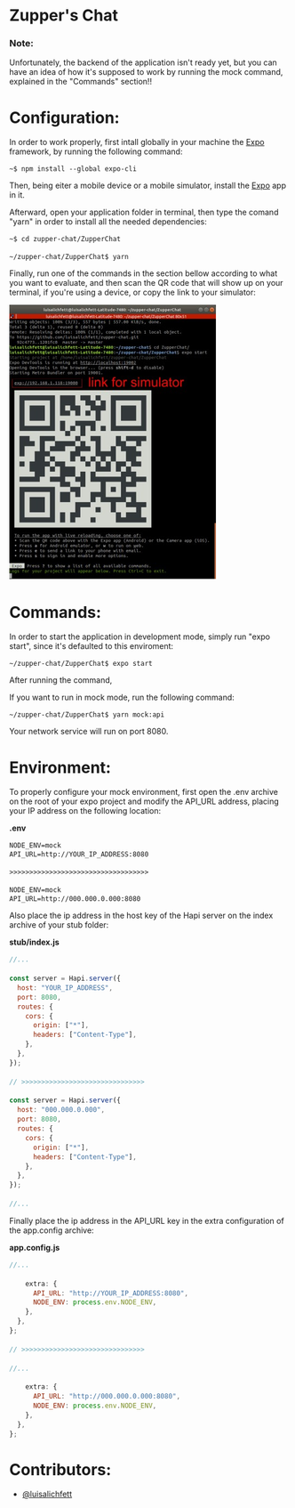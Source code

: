 # Zupper's Chat

### Note:

Unfortunately, the backend of the application isn't ready yet, but you can have an idea of how it's supposed to work by running the mock command, explained in the "Commands" section!!

# Configuration:

In order to work properly, first intall globally in your machine the [Expo](https://docs.expo.io/) framework, by running the following command: 

```
~$ npm install --global expo-cli
```

Then, being eiter a mobile device or a mobile simulator, install the [Expo](https://play.google.com/store/apps/details?id=host.exp.exponent&hl=pt_BR) app in it.

Afterward, open your application folder in terminal, then type the comand "yarn" in order to install all the needed dependencies:

```
~$ cd zupper-chat/ZupperChat

~/zupper-chat/ZupperChat$ yarn
```

Finally, run one of the commands in the section bellow according to what you want to evaluate, and then scan the QR code that will show up on your terminal, if you're using a device, or copy the link to your simulator:

![terminal](/Images/README/terminal.jpeg)


# Commands:

In order to start the application in development mode, simply run "expo start",
since it's defaulted to this enviroment:

```
~/zupper-chat/ZupperChat$ expo start
```

After running the command, 

If you want to run in mock mode, run the following command:

```
~/zupper-chat/ZupperChat$ yarn mock:api
```

Your network service will run on port 8080.

# Environment:

To properly configure your mock environment, first open the .env archive on the root of your expo project and modify the API_URL address, placing your IP address on the following location:

**.env**
```
NODE_ENV=mock
API_URL=http://YOUR_IP_ADDRESS:8080

>>>>>>>>>>>>>>>>>>>>>>>>>>>>>>>>>>>

NODE_ENV=mock
API_URL=http://000.000.0.000:8080
```

Also place the ip address in the host key of the Hapi server on the index archive of your stub folder:

**stub/index.js**
```javascript
//...

const server = Hapi.server({
  host: "YOUR_IP_ADDRESS",
  port: 8080,
  routes: {
    cors: {
      origin: ["*"],
      headers: ["Content-Type"],
    },
  },
});

// >>>>>>>>>>>>>>>>>>>>>>>>>>>>>>>

const server = Hapi.server({
  host: "000.000.0.000",
  port: 8080,
  routes: {
    cors: {
      origin: ["*"],
      headers: ["Content-Type"],
    },
  },
});

//...
```

Finally place the ip address in the API_URL key in the extra configuration of the app.config archive:

**app.config.js**
```javascript
//...

    extra: {
      API_URL: "http://YOUR_IP_ADDRESS:8080",
      NODE_ENV: process.env.NODE_ENV,
    },
  },
};

// >>>>>>>>>>>>>>>>>>>>>>>>>>>>>>>

//...

    extra: {
      API_URL: "http://000.000.0.000:8080",
      NODE_ENV: process.env.NODE_ENV,
    },
  },
};
```

# Contributors:

* [@luisalichfett](https://github.com/luisalichfett)